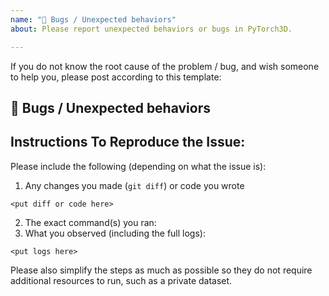 ```yaml
---
name: "🐛 Bugs / Unexpected behaviors"
about: Please report unexpected behaviors or bugs in PyTorch3D.

---
```


If you do not know the root cause of the problem / bug, and wish someone to help you, please
post according to this template:

## 🐛 Bugs / Unexpected behaviors
<!-- A clear and concise description of the issue -->

## Instructions To Reproduce the Issue:

Please include the following (depending on what the issue is):

1. Any changes you made (`git diff`) or code you wrote
```
<put diff or code here>
```
2. The exact command(s) you ran:
3. What you observed (including the full logs):
```
<put logs here>
```

Please also simplify the steps as much as possible so they do not require additional resources to
	 run, such as a private dataset.
